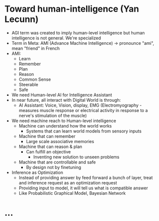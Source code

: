 # Toward human-intelligence (Yan Lecunn)

- AGI term was created to imply human-level intelligence but human intelligence is not general. We're specialized
- Term in Meta: AMI (Advance Machine Intelligence) -> pronounce "ami", mean "friend" in French
- AMI:
    - Learn
    - Remember    
    - Plan
    - Reason
    - Common Sense
    - Steerable
    - Safe
- We need Human-level AI for Intelligence Assistant
- In near future, all interact with Digital World is through:
    - AI Assistant: Voice, Vision, display, EMG (Electromyography - measures muscle response or electrical activity in response to a nerve's stimulation of the muscle)
- We need machine reach to Human-level intelligence
    - Machine can understand how the world works
        - Systems that can learn world models from sensory inputs
    - Machine that can remember
        - Large scale associative memories
    - Machine that can reason & plan
        - Can fulfill an objective
            - Inventing new solution to unseen problems
    - Machine that are controllable and safe
        - By design not by finetuning
- Inference as Optimization
    - Instead of providing answer by feed forward a bunch of layer, treat and inference request as an optimization request
    - Providing input to model, it will tell us what is compatible answer
    - Like Probabilistic Graphical Model, Bayesian Network
          

  

# ...
